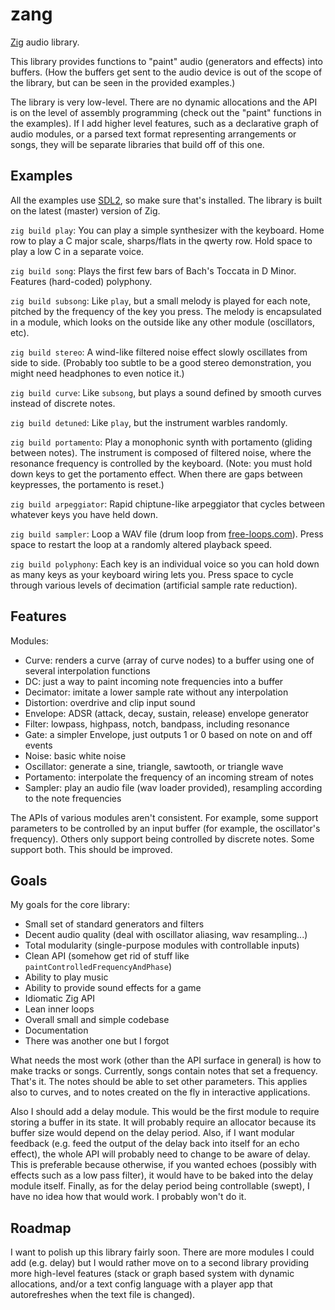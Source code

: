 # zang
[Zig](https://ziglang.org/) audio library.

This library provides functions to "paint" audio (generators and effects) into buffers. (How the buffers get sent to the audio device is out of the scope of the library, but can be seen in the provided examples.)

The library is very low-level. There are no dynamic allocations and the API is on the level of assembly programming (check out the "paint" functions in the examples). If I add higher level features, such as a declarative graph of audio modules, or a parsed text format representing arrangements or songs, they will be separate libraries that build off of this one.

## Examples
All the examples use [SDL2](https://www.libsdl.org/), so make sure that's installed. The library is built on the latest (master) version of Zig.

`zig build play`: You can play a simple synthesizer with the keyboard. Home row to play a C major scale, sharps/flats in the qwerty row. Hold space to play a low C in a separate voice.

`zig build song`: Plays the first few bars of Bach's Toccata in D Minor. Features (hard-coded) polyphony.

`zig build subsong`: Like `play`, but a small melody is played for each note, pitched by the frequency of the key you press. The melody is encapsulated in a module, which looks on the outside like any other module (oscillators, etc).

`zig build stereo`: A wind-like filtered noise effect slowly oscillates from side to side. (Probably too subtle to be a good stereo demonstration, you might need headphones to even notice it.)

`zig build curve`: Like `subsong`, but plays a sound defined by smooth curves instead of discrete notes.

`zig build detuned`: Like `play`, but the instrument warbles randomly.

`zig build portamento`: Play a monophonic synth with portamento (gliding between notes). The instrument is composed of filtered noise, where the resonance frequency is controlled by the keyboard. (Note: you must hold down keys to get the portamento effect. When there are gaps between keypresses, the portamento is reset.)

`zig build arpeggiator`: Rapid chiptune-like arpeggiator that cycles between whatever keys you have held down.

`zig build sampler`: Loop a WAV file (drum loop from [free-loops.com](http://free-loops.com/6791-live-drums.html)). Press space to restart the loop at a randomly altered playback speed.

`zig build polyphony`: Each key is an individual voice so you can hold down as many keys as your keyboard wiring lets you. Press space to cycle through various levels of decimation (artificial sample rate reduction).

## Features
Modules:
* Curve: renders a curve (array of curve nodes) to a buffer using one of several interpolation functions
* DC: just a way to paint incoming note frequencies into a buffer
* Decimator: imitate a lower sample rate without any interpolation
* Distortion: overdrive and clip input sound
* Envelope: ADSR (attack, decay, sustain, release) envelope generator
* Filter: lowpass, highpass, notch, bandpass, including resonance
* Gate: a simpler Envelope, just outputs 1 or 0 based on note on and off events
* Noise: basic white noise
* Oscillator: generate a sine, triangle, sawtooth, or triangle wave
* Portamento: interpolate the frequency of an incoming stream of notes
* Sampler: play an audio file (wav loader provided), resampling according to the note frequencies

The APIs of various modules aren't consistent. For example, some support parameters to be controlled by an input buffer (for example, the oscillator's frequency). Others only support being controlled by discrete notes. Some support both. This should be improved.

## Goals
My goals for the core library:
* Small set of standard generators and filters
* Decent audio quality (deal with oscillator aliasing, wav resampling...)
* Total modularity (single-purpose modules with controllable inputs)
* Clean API (somehow get rid of stuff like `paintControlledFrequencyAndPhase`)
* Ability to play music
* Ability to provide sound effects for a game
* Idiomatic Zig API
* Lean inner loops
* Overall small and simple codebase
* Documentation
* There was another one but I forgot

What needs the most work (other than the API surface in general) is how to make tracks or songs. Currently, songs contain notes that set a frequency. That's it. The notes should be able to set other parameters. This applies also to curves, and to notes created on the fly in interactive applications.

Also I should add a delay module. This would be the first module to require storing a buffer in its state. It will probably require an allocator because its buffer size would depend on the delay period. Also, if I want modular feedback (e.g. feed the output of the delay back into itself for an echo effect), the whole API will probably need to change to be aware of delay. This is preferable because otherwise, if you wanted echoes (possibly with effects such as a low pass filter), it would have to be baked into the delay module itself. Finally, as for the delay period being controllable (swept), I have no idea how that would work. I probably won't do it.

## Roadmap
I want to polish up this library fairly soon. There are more modules I could add (e.g. delay) but I would rather move on to a second library providing more high-level features (stack or graph based system with dynamic allocations, and/or a text config language with a player app that autorefreshes when the text file is changed).
